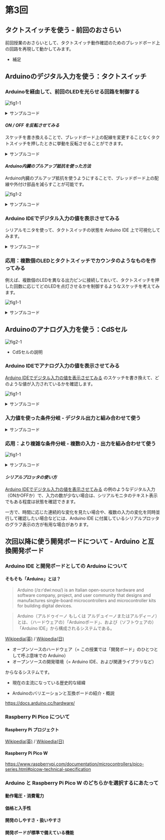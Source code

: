 # 第3回 

## タクトスイッチを使う - 前回のおさらい

前回授業のおさらいとして、タクトスイッチ動作確認のためのブレッドボード上の回路を再現して動かしてみます。

- 補足

## Arduinoのデジタル入力を使う：タクトスイッチ

### Arduinoを経由して、前回のLEDを光らせる回路を制御する

![fig1-1](../20241008/1008_1-2_bb.svg)

<details>
<summary>サンプルコード</summary>

```c++
// Arduinoの出力ピンにスケッチ内で使う別名を付ける
// 7番ピンを _SW1 という名前に、8番ピンを _LED1 という名前に
#define _SW1 7
#define _LED1 8

void setup() {
  // _SW1（7番ピン）を入力にする
  pinMode(_SW1, INPUT); 

  // _LED1（8番ピン）を出力にする
  pinMode(_LED1, OUTPUT);
}

void loop() { 
  // デジタル入力から読み取ったタクトスイッチの状態を使って、LEDの点灯状態を制御する
  digitalWrite(_LED1, digitalRead(_SW1)); 
 }
```
</details>

#### _ON / OFF を反転させてみる_

スケッチを書き換えることで、ブレッドボード上の配線を変更することなくタクトスイッチを押したときに挙動を反転させることができます。

<details>
<summary>サンプルコード</summary>

```c++
// Arduinoの出力ピンにスケッチ内で使う別名を付ける
// 7番ピンを _SW1 という名前に、8番ピンを _LED1 という名前に
#define _SW1 7
#define _LED1 8

void setup() {
  // _SW1（7番ピン）を入力にする
  pinMode(_SW1, INPUT); 

  // _LED1（8番ピン）を出力にする
  pinMode(_LED1, OUTPUT);
}

void loop() { 
  // デジタル入力から読み取ったタクトスイッチの状態を使って、LEDの点灯状態を制御する
  // 「!」という記号（論理否定演算子）を使って、押す・離すの挙動を反転させたバージョン
  digitalWrite(_LED1, !digitalRead(_SW1)); 
}
```
</details>

#### _Arduino内臓のプルアップ抵抗を使った方法_

Arduino内臓のプルアップ抵抗を使うようにすることで、ブレッドボード上の配線や外付け部品を減らすことが可能です。

![fig1-2](../20241008/1008_3-4_bb.svg)

<details>
<summary>サンプルコード</summary>

```c++
// Arduinoの出力ピンにスケッチ内で使う別名を付ける
// 7番ピンを _SW1 という名前に、8番ピンを _LED1 という名前に
#define _SW1 7
#define _LED1 8

void setup() {
  // _SW1（7番ピン）を入力にする・「プルアップ」バージョン
  pinMode(_SW1, INPUT_PULLUP);  

  // _LED1（8番ピン）を出力にする
  pinMode(_LED1, OUTPUT);
}

void loop() { 
  // デジタル入力から読み取ったタクトスイッチの状態を使って、LEDの点灯状態を制御する
  // 「!」という記号（論理否定演算子）を使って、押す・離すの挙動を反転させたバージョン
  digitalWrite(_LED1, !digitalRead(_SW1)); 
}
```
</details>

### Arduino IDEでデジタル入力の値を表示させてみる

シリアルモニタを使って、タクトスイッチの状態を Arduino IDE 上で可視化してみます。

<details>
<summary>サンプルコード</summary>

```c++
// Arduinoの出力ピンにスケッチ内で使う別名を付ける
// 7番ピンを _SW1 という名前に、8番ピンを _LED1 という名前に
#define _SW1 7
#define _LED1 8

// デジタル入力読み取り用の変数（タクトスイッチの状態を記憶する領域）を設定する
int swState = 0;

void setup() {
  // _SW1（7番ピン）を入力にする・「プルアップ」バージョン
  pinMode(_SW1, INPUT_PULLUP);  

  // _LED1（8番ピン）を出力にする
  pinMode(_LED1, OUTPUT);

  // シリアルモニタ用の通信の初期化処理
  Serial.begin(19200);
}

void loop() {
  // デジタル入力から読み取ったタクトスイッチの状態を変数に記憶する
  swState = !digitalRead(_SW1); 

  // シリアルモニタに表示するメッセージ（改行なし）
  Serial.print("_SW1_State:");
   // シリアルモニタに表示するメッセージ（改行あり） 
  Serial.println(swState);

  // 変数を使ってLEDの点灯状態を変える
  digitalWrite(_LED1, swState); 

  // 200ミリ秒待つ
  // （待ち時間を入れないと、タクトスイッチを押す・離すの動作による変化が早すぎてわかりにくいので）
  delay(200); 
}
```
</details>

### 応用：複数個のLEDとタクトスイッチでカウンタのようなものを作ってみる

例えば、複数個のLEDを異なる出力ピンに接続しておいて、タクトスイッチを押した回数に応じてどのLEDを点灯させるかを制御するようなスケッチを考えてみます。

![fig1-1](../20241008/1008_5_bb.svg)

<details>
<summary>サンプルコード</summary>

```c++
// Arduinoの出力ピンにスケッチ内で使う別名を付ける
// 7番ピンを _SW1 という名前に、8番ピンを _LED1 という名前に、9番ピンを _LED2 という名前に
#define _SW1 7
#define _LED1 8
#define _LED2 9

// デジタル入力読み取り用の変数（タクトスイッチの状態を記憶する領域）を設定する
int swState = 0;

// カウンタ用の変数（カウントした数を記憶しておく）を設定する
int pushCount = 0;

void setup() {
   // _SW1（7番ピン）を入力にする・「プルアップ」バージョン
  pinMode(_SW1, INPUT_PULLUP);  

  // _LED1（8番ピン）を出力にする
  pinMode(_LED1, OUTPUT);
  // _LED2（9番ピン）を出力にする
  pinMode(_LED2, OUTPUT); 

  // シリアルモニタ用の通信の初期化処理
  Serial.begin(19200);
}

void loop() {  
  // デジタル入力から読み取ったタクトスイッチの状態を変数に記憶する
  swState = !digitalRead(_SW1);

  // タクトスイッチが押されたら1カウントアップする
  // 「%」という記号（余剰演算子）を使って、0・1・2・3と数えたらまた0に戻るようにする
  pushCount = (pushCount + swState) % 4;

  // シリアルモニタに表示するメッセージ（改行なし）
  Serial.print("_SW1_State:");
   // シリアルモニタに表示するメッセージ（改行なし） 
  Serial.print(swState);
  // シリアルモニタに表示するメッセージ（改行なし）
  Serial.print(",Count:");
   // シリアルモニタに表示するメッセージ（改行あり） 
  Serial.println(pushCount);

  // 「&」という記号をビット演算子として使って、特定のカウントの時だけ点灯させる
  // （若干わかりにくい書き方なので、別の方法も後述します）
  digitalWrite(_LED1, pushCount & 1); // カウントが1・3の時だけ点灯
  digitalWrite(_LED2, pushCount & 2); // カウントが2・3の時だけ点灯
  
  // 200ミリ秒待つ
  // （待ち時間を入れないと、タクトスイッチを押す・離すの動作によるカウントアップが早すぎてわかりにくいので）
  delay(200); 
}
```
</details>


## Arduinoのアナログ入力を使う：CdSセル

![fig2-1]()

- CdSセルの説明

### Arduino IDEでアナログ入力の値を表示させてみる

[Arduino IDEでデジタル入力の値を表示させてみる](#arduino-ideでデジタル入力の値を表示させてみる) のスケッチを書き換えて、どのような値が入力されているかを確認します。

![fig1-1](../20241008/1008_6-7_bb.svg)

<details>
<summary>サンプルコード</summary>

```c++
// Arduinoの出力ピンにスケッチ内で使う別名を付ける
// A0番ピンを _CDS1 という名前に
#define _CDS1 A0

// アナログ入力読み取り用の変数（CdSセルの状態を記憶する領域）を設定する
int cdsVal = 0;

void setup() {
  // _CDS1（A0ピン）を入力にする
  pinMode(_CDS1, INPUT);  

  // シリアルモニタ用の通信の初期化処理
  Serial.begin(19200);
}

void loop() {
  // アナログ入力から読み取ったCdSセルの状態を変数に記憶する
  // (CdSセルにあたっている光の強さに対応する 0 ~ 1023 までの数値)
  cdsVal = analogRead(_CDS1); 

  // シリアルモニタに表示するメッセージ（改行なし）
  Serial.print("_CDS1_Value:");
   // シリアルモニタに表示するメッセージ（改行あり） 
  Serial.println(cdsVal);

  // 100ミリ秒待つ
  // （待ち時間を入れないと、変化が早すぎてわかりにくいので）
  delay(100); 
}
```
</details>

### 入力値を使った条件分岐 - デジタル出力と組み合わせて使う

<details>
<summary>サンプルコード</summary>

```c++
// Arduinoの出力ピンにスケッチ内で使う別名を付ける
// A0番ピンを _CDS1 という名前に、8番ピンを _LED1 という名前に
#define _CDS1 A0
#define _LED1 8

// アナログ入力読み取り用の変数（CdSセルの状態を記憶する領域）を設定する
int cdsVal = 0;

void setup() {
  // _CDS1（A0ピン）を入力にする
  pinMode(_CDS1, INPUT);  
  
  // _LED1（8番ピン）を出力にする
  pinMode(_LED1, OUTPUT);

  // シリアルモニタ用の通信の初期化処理
  Serial.begin(19200);
}

void loop() {
  // アナログ入力から読み取ったCdSセルの状態を変数に記憶する
  // (CdSセルにあたっている光の強さに対応する 0 ~ 1023 までの数値)
  cdsVal = analogRead(_CDS1); 

  // シリアルモニタに表示するメッセージ（改行なし）
  Serial.print("_CDS1_Value:");
   // シリアルモニタに表示するメッセージ（改行あり） 
  Serial.println(cdsVal);

  if(cdsVal < 100) {
    // アナログ入力の値が100より低い場合にLEDを点灯
    //（CdSセルに対してあまり光が当たっていない状態）
    digitalWrite(_LED1, HIGH);
  } else {
    // アナログ入力の値が100より高い場合にLEDを消灯
    //（CdSセルに対してある程度光が当たっている状態）
    digitalWrite(_LED1, LOW);
  }

  // 100ミリ秒待つ
  // （待ち時間を入れないと、変化が早すぎてわかりにくいので）
  delay(100); 
}
```
</details>

### 応用：より複雑な条件分岐 - 複数の入力・出力を組み合わせて使う

![fig1-1](../20241008/1008_8_bb.svg)

<details>
<summary>サンプルコード</summary>

```c++
// Arduinoの出力ピンにスケッチ内で使う別名を付ける
// A0番ピンを _CDS1 という名前に、7番ピンを _SW1 という名前に、8番ピンを _LED1 という名前に
#define _CDS1 A0
#define _SW1 7
#define _LED1 8

// アナログ入力読み取り用の変数（CdSセルの状態を記憶する領域）を設定する
int cdsVal = 100;
// デジタル入力読み取り用の変数（タクトスイッチの状態を記憶する領域）を設定する
int swState = 0;
// デジタル出力8番ピン用の変数（8番ピンの状態を記憶する領域）を設定する
int ledState = 0;
// タイマー用の変数（プログラムが起動してからの時間を記憶する領域）を設定する
unsigned long lastTime = 0;

void setup() {
  // _CDS1（A0ピン）を入力にする
  pinMode(_CDS1, INPUT);  
   // _SW1（7番ピン）を入力にする・「プルアップ」バージョン
  pinMode(_SW1, INPUT_PULLUP);  
  
  // _LED1（8番ピン）を出力にする
  pinMode(_LED1, OUTPUT);
}

void loop() {
  // デジタル入力から読み取ったタクトスイッチの状態を一時的な変数に記憶する
  int tmp_s = !digitalRead(_SW1);
  
  // デジタル入力に変化があった時だけ更新するテクニック
  if (swState != tmp_s) {
    swState = tmp_s;
  }
  
  // タクトスイッチが押されている時だけアナログ入力から値を読み取って更新  
  if (swState > 0) {
    // アナログ入力から読み取った値を変数に記憶する
    cdsVal = analogRead(_CDS1);
  }

  // プログラムが起動してからの時間を一時的な変数に記憶する
  // millis() は、プログラムが起動してからの時間をミリ秒で取得する組み込み関数
  unsigned long tmp_t = millis();
  
  // 最後に取得した経過時間 lastTime と上記 tmp_t に記憶した経過時間の差分を計算する
  // アナログ入力から読み取った値より上記の差分が大きければ、デジタル出力 _LED1 の状態を反転させる
  // constrain() は値を一定の範囲内に制限する組み込み関数
  // この場合、10ミリ秒～1000ミリ秒の範囲で、一定周期でLEDを点滅させる動作になる
  if ((tmp_t - lastTime) > constrain(1000 - cdsVal, 10, 1000)) {
    ledState = !ledState;
    digitalWrite(_LED1, ledState);
    // 最後に取得した経過時間を新しい値で更新しておく
    lastTime = tmp_t;
  }

  // 10ミリ秒待つ
  delay(10); 
}
```
</details>

#### _シリアルプロッタの使い方_

[Arduino IDEでデジタル入力の値を表示させてみる](#arduino-ideでデジタル入力の値を表示させてみる) の例のようなデジタル入力（ONかOFFか）で、入力の数が少ない場合は、シリアルモニタのテキスト表示でもある程度は状態を確認できます。

一方で、時間に応じた連続的な変化を見たい場合や、複数の入力の変化を同時並行して確認したい場合などには、Arduino IDE に付属しているシリアルプロッタのグラフ表示の方が有用な場合があります。


## 次回以降に使う開発ボードについて - Arduino と互換開発ボード

### Arduino IDE と開発ボードとしての Arduino について

#### そもそも「Arduino」とは？

> Arduino (/ɑːrˈdwiːnoʊ/) is an Italian open-source hardware and software company, project, and user community that designs and manufactures single-board microcontrollers and microcontroller kits for building digital devices.

> Arduino（アルドゥイーノ もしくは アルデュイーノまたはアルディーノ）とは、（ハードウェアの）「Arduinoボード」、および（ソフトウェアの）「Arduino IDE」から構成されるシステムである。

[Wikipedia(英)](https://en.wikipedia.org/wiki/Arduino) / [Wikipedia(日)](https://ja.wikipedia.org/wiki/Arduino)

- オープンソースのハードウェア（= この授業では「開発ボード」のひとつとして呼ぶ意味での Arduino）
- オープンソースの開発環境（= Arduino IDE、および関連ライブラリなど）

からなるシステムです。

- 現在の主流になっている歴史的な経緯
  
- Arduinoのバリエーションと互換ボードの紹介・概説

https://docs.arduino.cc/hardware/

### Raspberry Pi Pico について

#### Raspberry Pi プロジェクト

[Wikipedia(英)](https://en.wikipedia.org/wiki/Raspberry_Pi) / [Wikipedia(日)](https://ja.wikipedia.org/wiki/Raspberry_Pi)

#### Raspberry Pi Pico W

https://www.raspberrypi.com/documentation/microcontrollers/pico-series.html#picow-technical-specification


### Arduino と Raspberry Pi Pico W のどちらかを選択するにあたって

#### 動作電圧・消費電力

#### 価格と入手性

#### 開発のしやすさ・扱いやすさ

#### 開発ボードが標準で備えている機能